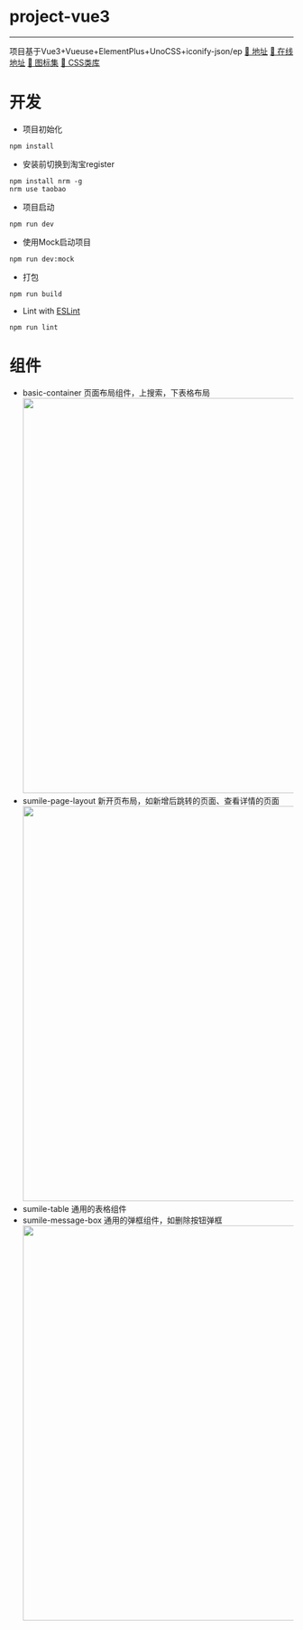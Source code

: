 # project-vue3 
---
项目基于Vue3+Vueuse+ElementPlus+UnoCSS+iconify-json/ep
[🎉 地址](https://github.com/sumile-ting/vue3-admin.git)
[🎉 在线地址](https://sumile-ting.github.io/vue3-admin)
[🎉 图标集](https://icones.js.org/collection/ep)
[🎉 CSS类库](https://uno.antfu.me/)

# 开发

- 项目初始化

```
npm install
```
- 安装前切换到淘宝register

```
npm install nrm -g
nrm use taobao
```
- 项目启动

```
npm run dev
```
- 使用Mock启动项目

```
npm run dev:mock
```
- 打包

```
npm run build
```
- Lint with [ESLint](https://eslint.org/)

```
npm run lint
```
# 组件

- basic-container 
  页面布局组件，上搜索，下表格布局
  <img src='https://sumile-ting.github.io/vue3-admin/img/basic-container1.png' width="700">
- sumile-page-layout
  新开页布局，如新增后跳转的页面、查看详情的页面
  <img src='https://sumile-ting.github.io/vue3-admin/img/page-layout.png' width="700">
- sumile-table
  通用的表格组件
- sumile-message-box
  通用的弹框组件，如删除按钮弹框
  <img src='https://sumile-ting.github.io/vue3-admin/img/dialog.png' width="700">
